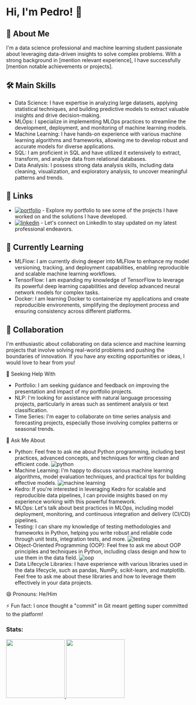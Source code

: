 # Hi, I'm Pedro! 👋

## 🚀 About Me
I'm a data science professional and machine learning student passionate about leveraging data-driven insights to solve complex problems. With a strong background in [mention relevant experience], I have successfully [mention notable achievements or projects].

## 🛠 Main Skills
- Data Science: I have expertise in analyzing large datasets, applying statistical techniques, and building predictive models to extract valuable insights and drive decision-making.
- MLOps: I specialize in implementing MLOps practices to streamline the development, deployment, and monitoring of machine learning models.
- Machine Learning: I have hands-on experience with various machine learning algorithms and frameworks, allowing me to develop robust and accurate models for diverse applications.
- SQL: I am proficient in SQL and have utilized it extensively to extract, transform, and analyze data from relational databases.
- Data Analysis: I possess strong data analysis skills, including data cleaning, visualization, and exploratory analysis, to uncover meaningful patterns and trends.

## 🔗 Links
- [![portfolio](https://img.shields.io/badge/my_portfolio-000?style=for-the-badge&logo=ko-fi&logoColor=white)](https://github.com/Pedro-A-D-S) - Explore my portfolio to see some of the projects I have worked on and the solutions I have developed.
- [![linkedin](https://img.shields.io/badge/linkedin-0A66C2?style=for-the-badge&logo=linkedin&logoColor=white)](https://www.linkedin.com/in/pedro-a-d-s/) - Let's connect on LinkedIn to stay updated on my latest professional endeavors.

## 🧠 Currently Learning
- MLFlow: I am currently diving deeper into MLFlow to enhance my model versioning, tracking, and deployment capabilities, enabling reproducible and scalable machine learning workflows.
- TensorFlow: I am expanding my knowledge of TensorFlow to leverage its powerful deep learning capabilities and develop advanced neural network models for complex tasks.
- Docker: I am learning Docker to containerize my applications and create reproducible environments, simplifying the deployment process and ensuring consistency across different platforms.

## 👯 Collaboration
I'm enthusiastic about collaborating on data science and machine learning projects that involve solving real-world problems and pushing the boundaries of innovation. If you have any exciting opportunities or ideas, I would love to hear from you!

🤔 Seeking Help With
- Portfolio: I am seeking guidance and feedback on improving the presentation and impact of my portfolio projects.
- NLP: I'm looking for assistance with natural language processing projects, particularly in areas such as sentiment analysis or text classification.
- Time Series: I'm eager to collaborate on time series analysis and forecasting projects, especially those involving complex patterns or seasonal trends.

💬 Ask Me About
- Python: Feel free to ask me about Python programming, including best practices, advanced concepts, and techniques for writing clean and efficient code. ![python](https://img.shields.io/badge/-Python-3776AB?style=flat&logo=python&logoColor=white)
- Machine Learning: I'm happy to discuss various machine learning algorithms, model evaluation techniques, and practical tips for building effective models. ![machine learning](https://img.shields.io/badge/-Machine%20Learning-FF6F00?style=flat&logo=tensorflow&logoColor=white)
- Kedro: If you're interested in leveraging Kedro for scalable and reproducible data pipelines, I can provide insights based on my experience working with this powerful framework.
- MLOps: Let's talk about best practices in MLOps, including model deployment, monitoring, and continuous integration and delivery (CI/CD) pipelines.
- Testing: I can share my knowledge of testing methodologies and frameworks in Python, helping you write robust and reliable code through unit tests, integration tests, and more. ![testing](https://img.shields.io/badge/-Testing-00C853?style=flat&logo=pytest&logoColor=white)
- Object-Oriented Programming (OOP): Feel free to ask me about OOP principles and techniques in Python, including class design and how to use them in the data field. ![oop](https://img.shields.io/badge/-OOP-FFC107?style=flat)
- Data Lifecycle Libraries: I have experience with various libraries used in the data lifecycle, such as pandas, NumPy, scikit-learn, and matplotlib. Feel free to ask me about these libraries and how to leverage them effectively in your data projects.

😄 Pronouns: He/Him

⚡ Fun fact: I once thought a "commit" in Git meant getting super committed to the platform!


### Stats:

<div>
<a href="https://github.com/Pedro-A-D-S">
<img height="160em" src="https://github-readme-stats.vercel.app/api/top-langs/?username=Pedro-A-D-S&layout=compact&langs_count=7&theme=dracula"/>
<img height="160em" src="https://github-readme-stats.vercel.app/api?username=Pedro-A-D-S&show_icons=true&theme=dracula&include_all_commits=true&count_private=true"/>
</div>
